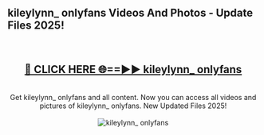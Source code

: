 <h2>kileylynn_ onlyfans Videos And Photos - Update Files 2025!</h2>
<br>
<div align="center">
<h2><a href="https://linkcuts.com/hfmhzwbr" rel="nofollow">🔴 CLICK HERE 🌐==►► kileylynn_ onlyfans</a></h2>
<br>
Get kileylynn_ onlyfans and all content. Now you can access all videos and pictures of kileylynn_ onlyfans. New Updated Files 2025!
<br>
<br>
<a href="https://linkcuts.com/hfmhzwbr" rel="nofollow" data-target="animated-image.originalLink"><img src="https://i.ibb.co.com/WyWwxjT/player-gif2.gif" alt="kileylynn_ onlyfans" style="max-width: 100%; display: inline-block;" data-target="animated-image.originalImage"></a>
</div>
<br>